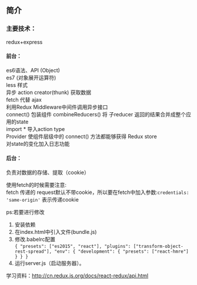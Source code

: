 ## 简介
### 主要技术：
redux+express  

#### 前台：
es6语法、API (Object)  
es7 (对象展开运算符)  
less 样式  
异步 action creator(thunk) 获取数据    
fetch 代替 ajax  
利用Redux Middleware中间件调用异步接口  
connect() 包装组件 
combineReducers() 将 子reducer 返回的结果合并成整个应用的state   
import * 导入action type  
Provider 使组件层级中的 connect() 方法都能够获得 Redux store  
对state的变化加入日志功能

#### 后台：
负责对数据的存储、提取（cookie）  

使用fetch的时候需要注意:  
fetch 传递的 request默认不带cookie，所以要在fetch中加入参数:`credentials: 'same-origin'` 表示传递cookie  

ps:若要进行修改  
1. 安装依赖  
2. 在index.html中引入文件(bundle.js)  
3. 修改.babelrc配置   
`{
  "presets": ["es2015", "react"],
  "plugins": ["transform-object-rest-spread"],
   "env": {
    "development": {
      "presets": ["react-hmre"]
    }
  }
}`  
4. 运行server.js（启动服务器）。  

学习资料：http://cn.redux.js.org/docs/react-redux/api.html





